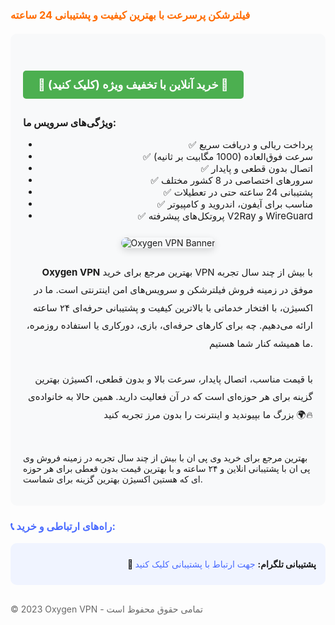 <h3 style="color: #ff6b00; margin-top: 20px;">
<b>فیلترشکن پرسرعت با بهترین کیفیت و پشتیبانی 24 ساعته</b>
</h3>

<div style="background: #f8f9fa; padding: 20px; border-radius: 10px; margin: 20px 0;">
<h2>
<a 
  href="https://oxyg.site/" 
  target="_blank" 
  style="
    background: #4CAF50;
    color: white;
    padding: 12px 24px;
    text-align: center;
    text-decoration: none;
    display: inline-block;
    font-size: 18px;
    margin: 10px 0;
    border-radius: 5px;
    font-weight: bold;
  "
>
 🚀 خرید آنلاین با تخفیف ویژه (کلیک کنید) 🚀
</a>
</h2>


<p style="font-size: 16px; margin-top: 15px;">
  <b>ویژگی‌های سرویس ما:</b>
</p>

<ul style="text-align: right; font-size: 15px;">
  <li>✅ پرداخت ریالی و دریافت سریع</li>
  <li>✅ سرعت فوق‌العاده (1000 مگابیت بر ثانیه)</li>
  <li>✅ اتصال بدون قطعی و پایدار</li>
  <li>✅ سرورهای اختصاصی در 8 کشور مختلف</li>
  <li>✅ پشتیبانی 24 ساعته حتی در تعطیلات</li>
  <li>✅ مناسب برای آیفون، اندروید و کامپیوتر</li>
  <li>✅ پروتکل‌های پیشرفته V2Ray و WireGuard</li>
</ul>

<div style="text-align: center; margin: 25px 0;">
  <img 
    src="https://oxigenvpn.site/wp-content/uploads/2025/03/c078ddc0-fa71-47c7-a79e-a88ee11dbaa7.jpg" 
    alt="Oxygen VPN Banner" 
    style="max-width: 100%; border-radius: 12px; box-shadow: 0 4px 12px rgba(0, 0, 0, 0.15);"
  />
</div>

<p style="font-size: 15px; text-align: right; line-height: 1.9;">
  <b>Oxygen VPN</b> بهترین مرجع برای خرید VPN با بیش از چند سال تجربه موفق در زمینه فروش فیلترشکن و سرویس‌های امن اینترنتی است. ما در اکسیژن، با افتخار خدماتی با بالاترین کیفیت و پشتیبانی حرفه‌ای ۲۴ ساعته ارائه می‌دهیم. چه برای کارهای حرفه‌ای، بازی، دورکاری یا استفاده روزمره، ما همیشه کنار شما هستیم. <br><br>
  با قیمت مناسب، اتصال پایدار، سرعت بالا و بدون قطعی، اکسیژن بهترین گزینه برای هر حوزه‌ای است که در آن فعالیت دارید. همین حالا به خانواده‌ی بزرگ ما بپیوندید و اینترنت را بدون مرز تجربه کنید 🌍🔥
</p>
</br>
<p>
بهترین مرجع برای خرید وی پی ان با بیش از چند سال تجربه در زمینه فروش وی پی ان با پشتیبانی انلاین و ۲۴ ساعته و با بهترین قیمت بدون قعطی برای هر حوزه ای که هستین اکسیژن بهترین گزینه برای شماست. 
</p>
</div>

<h3 style="color: #4a6bff;">📞 راه‌های ارتباطی و خرید:</h3>

<div style="background: #f0f4ff; padding: 15px; border-radius: 10px; margin: 15px 0; text-align: right;">
<p style="margin: 10px 0;">
  <b>💬 پشتیبانی تلگرام:</b>
  <a href="https://t.me/oxigen_sup" target="_blank" style="color: #4a6bff; text-decoration: none;">
    جهت ارتباط با پشتیبانی کلیک کنید 
  </a>
</p>
</div>

<div style="margin-top: 30px; font-size: 14px; color: #666;">
<p>
  © 2023 Oxygen VPN - تمامی حقوق محفوظ است
</p>
</div>
